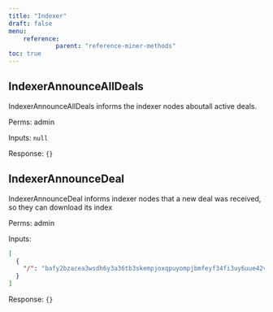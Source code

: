 ```yaml
---
title: "Indexer"
draft: false
menu:
    reference:
             parent: "reference-miner-methods"
toc: true
---
```


## IndexerAnnounceAllDeals

IndexerAnnounceAllDeals informs the indexer nodes aboutall active deals.

Perms: admin

Inputs: `null`

Response: `{}`

## IndexerAnnounceDeal

IndexerAnnounceDeal informs indexer nodes that a new deal was received,
so they can download its index

Perms: admin

Inputs:

```json
[
  {
    "/": "bafy2bzacea3wsdh6y3a36tb3skempjoxqpuyompjbmfeyf34fi3uy6uue42v4"
  }
]
```

Response: `{}`

